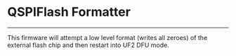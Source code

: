 # QSPIFlash Formatter
---

This firmware will attempt a low level format (writes all zeroes) of the external flash chip and then restart into UF2 DFU mode.
